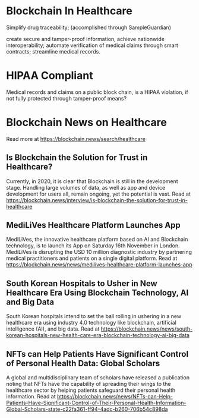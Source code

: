 # Blockchain In Healthcare
Simplify drug traceability; (accomplished through SampleGuardian)

create secure and tamper-proof information, achieve nationwide interoperability; automate verification of medical claims through smart contracts; streamline medical records.

# HIPAA Compliant
Medical records and claims on a public block chain, is a HIPAA violation, if not fully protected through tamper-proof means?

# Blockchain News on Healthcare
Read more at https://blockchain.news/search/healthcare

## Is Blockchain the Solution for Trust in Healthcare?
Currently, in 2020, it is clear that Blockchain is still in the development stage. Handling large volumes of data, as well as app and device development for users all, remain ongoing, yet the potential is vast. Read at https://blockchain.news/interview/is-blockchain-the-solution-for-trust-in-healthcare

## MediLiVes Healthcare Platform Launches App
MediLiVes, the innovative healthcare platform based on AI and Blockchain technology, is to launch its App on Saturday 16th November in London. MediLiVes is disrupting the USD 10 million diagnostic industry by partnering medical practitioners and patients on a single digital platform. Read at https://blockchain.news/news/medilives-healthcare-platform-launches-app

## South Korean Hospitals to Usher in New Healthcare Era Using Blockchain Technology, AI and Big Data
South Korean hospitals intend to set the ball rolling in ushering in a new healthcare era using industry 4.0 technology like blockchain, artificial intelligence (AI), and big data. Read at https://blockchain.news/news/south-korean-hospitals-new-health-care-era-blockchain-technology-ai-big-data

## NFTs can Help Patients Have Significant Control of Personal Health Data: Global Scholars
A global and multidisciplinary team of scholars have released a publication noting that NFTs have the capability of spreading their wings to the healthcare sector by helping patients safeguard their personal health information. Read at https://blockchain.news/news/NFTs-can-Help-Patients-Have-Significant-Control-of-Their-Personal-Health-Information-Global-Scholars-state-c22fa361-ff94-4adc-b260-706b54c898da